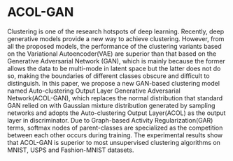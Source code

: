 # ACOL-GAN
Clustering is one of the research hotspots of deep learning. Recently, deep generative models provide a new way to achieve clustering. However, from all the proposed models, the performance of the clustering variants based on the Variational Autoencoder(VAE) are superior than that based on the Generative Adversarial Network (GAN), which is mainly because the former allows the data to be multi-mode in latent space but the latter does not do so, making the boundaries of different classes obscure and difficult to distinguish. In this paper, we propose a new GAN-based clustering model named Auto-clustering Output Layer Generative Adversarial Network(ACOL-GAN), which replaces the normal distribution that standard GAN relied on with Gaussian mixture distribution generated by sampling networks and adopts the Auto-clustering Output Layer(ACOL) as the output layer in discriminator. Due to Graph-based Activity Regularization(GAR) terms, softmax nodes of parent-classes are specialized as the competition between each other occurs during training. The experimental results show that ACOL-GAN is superior to most unsupervised clustering algorithms on MNIST, USPS and Fashion-MNIST datasets. 
